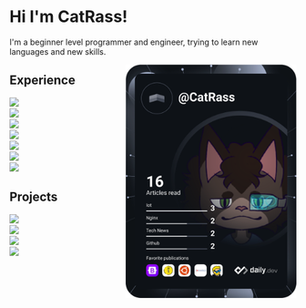 # Hi I'm CatRass!
I'm a beginner level programmer and engineer, trying to learn new languages and new skills.

 <a href="https://app.daily.dev/CatRass">
 <img src="https://github.com/CatRass/CatRass/blob/main/devcard.svg" 
      width="300" 
      alt="CatRass' DevCard"
      align="right"
      />
</a>

## Experience
  <div align="left">
    <div><img id="Python" src="https://img.shields.io/badge/Amateur%20Python%20Experience%3A-8%20Years-blue?style=flat-square&logo=python"></img></div>
    <div><img id="Raspberry Pi" src="https://img.shields.io/badge/Amateur%20Raspberry Pi%20Experience%3A-8%20Years-brightgreen?style=flat-square&logo=raspberrypi"/></div>
    <div><img id="CSS" src="https://img.shields.io/badge/Amateur%20CSS%20Experience%3A-4%20Years-orange?style=flat-square&logo=CSS3"/></div>
    <div><img id="HTML" src="https://img.shields.io/badge/Amateur%20HTML%20Experience%3A-4%20Years-orange?style=flat-square&logo=HTML5"/></div>
    <div><img id="Arduino" src="https://img.shields.io/badge/Amateur%20Arduino%20Experience%3A-3%20Years-blue?style=flat-square&logo=arduino"/></div>
    <div><img id="Bash" src="https://img.shields.io/badge/Amateur%20Bash%20Experience%3A-1%20Year-lightgrey?style=flat-square&logo=GNU%20Bash"/></div>
    <div><img id="Android" src="https://img.shields.io/badge/Amateur%20Android%20Experience%3A-1%20Year-lightgrey?style=flat-square&logo=android"/></div>
  </div> 
  
## Projects
  <div align="left">
  <div><img id="Schlatt Coin" src="https://img.shields.io/badge/Schlatt%20Coin%3A-On%20Hold-yellow?style=flat-square"></img></div>
  <div><img id="Student Handbook" src="https://img.shields.io/badge/DR%20Student%20Handbook%3A-Abandoned%20-red?style=flat-square"></img></div>
  <div><img id="PokéHunter" src="https://img.shields.io/badge/PokéHunter:-In%20Progress-brightgreen?style=flat-square"></img></div>
  <div><img id="Kromer Kard" src="https://img.shields.io/badge/Kromer%20Kard%3A-In%20Progress-brightgreen?style=flat-square"></img></div>
  </div> 
